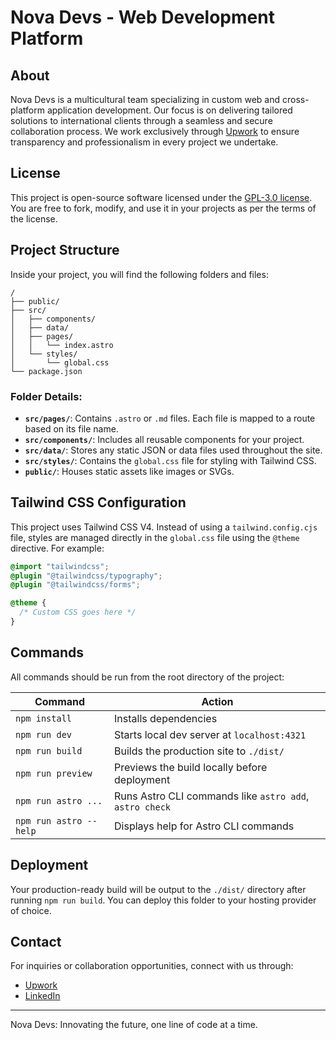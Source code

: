 # Nova Devs - Web Development Platform

## About

Nova Devs is a multicultural team specializing in custom web and cross-platform application development. Our focus is on delivering tailored solutions to international clients through a seamless and secure collaboration process. We work exclusively through [Upwork](https://www.upwork.com/agencies/1864021705604676426/) to ensure transparency and professionalism in every project we undertake.

## License

This project is open-source software licensed under the [GPL-3.0 license](https://opensource.org/licenses/GPL-3.0). You are free to fork, modify, and use it in your projects as per the terms of the license.

## Project Structure

Inside your project, you will find the following folders and files:

```
/
├── public/
├── src/
│   ├── components/
│   ├── data/
│   ├── pages/
│   │   └── index.astro
│   └── styles/
│       └── global.css
└── package.json
```

### Folder Details:
- **`src/pages/`**: Contains `.astro` or `.md` files. Each file is mapped to a route based on its file name.
- **`src/components/`**: Includes all reusable components for your project.
- **`src/data/`**: Stores any static JSON or data files used throughout the site.
- **`src/styles/`**: Contains the `global.css` file for styling with Tailwind CSS.
- **`public/`**: Houses static assets like images or SVGs.

## Tailwind CSS Configuration

This project uses Tailwind CSS V4. Instead of using a `tailwind.config.cjs` file, styles are managed directly in the `global.css` file using the `@theme` directive. For example:

```css
@import "tailwindcss";
@plugin "@tailwindcss/typography";
@plugin "@tailwindcss/forms";

@theme {
  /* Custom CSS goes here */
}
```

## Commands

All commands should be run from the root directory of the project:

| Command                | Action                                           |
|------------------------|--------------------------------------------------|
| `npm install`          | Installs dependencies                            |
| `npm run dev`          | Starts local dev server at `localhost:4321`      |
| `npm run build`        | Builds the production site to `./dist/`          |
| `npm run preview`      | Previews the build locally before deployment     |
| `npm run astro ...`    | Runs Astro CLI commands like `astro add`, `astro check` |
| `npm run astro --help` | Displays help for Astro CLI commands             |

## Deployment

Your production-ready build will be output to the `./dist/` directory after running `npm run build`. You can deploy this folder to your hosting provider of choice.

## Contact

For inquiries or collaboration opportunities, connect with us through:
- [Upwork](https://www.upwork.com/agencies/1864021705604676426/)
- [LinkedIn](https://www.linkedin.com/company/nova-devs-eu/)

---

Nova Devs: Innovating the future, one line of code at a time.
